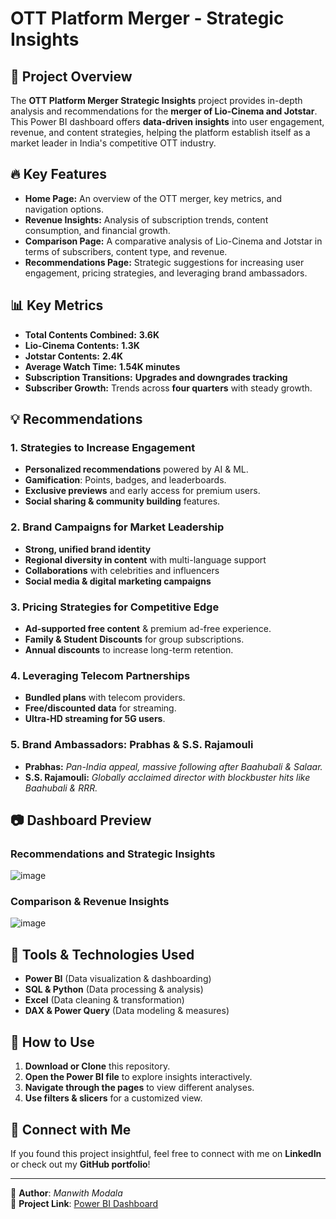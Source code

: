 # OTT Platform Merger - Strategic Insights

## 📌 Project Overview
The **OTT Platform Merger Strategic Insights** project provides in-depth analysis and recommendations for the **merger of Lio-Cinema and Jotstar**. This Power BI dashboard offers **data-driven insights** into user engagement, revenue, and content strategies, helping the platform establish itself as a market leader in India's competitive OTT industry.

## 🔥 Key Features
- **Home Page:** An overview of the OTT merger, key metrics, and navigation options.
- **Revenue Insights:** Analysis of subscription trends, content consumption, and financial growth.
- **Comparison Page:** A comparative analysis of Lio-Cinema and Jotstar in terms of subscribers, content type, and revenue.
- **Recommendations Page:** Strategic suggestions for increasing user engagement, pricing strategies, and leveraging brand ambassadors.

## 📊 Key Metrics
- **Total Contents Combined:** __3.6K__
- **Lio-Cinema Contents:** __1.3K__
- **Jotstar Contents:** __2.4K__
- **Average Watch Time:** __1.54K minutes__
- **Subscription Transitions:** __Upgrades and downgrades tracking__
- **Subscriber Growth:** Trends across **four quarters** with steady growth.

## 💡 Recommendations
### **1. Strategies to Increase Engagement**
- **Personalized recommendations** powered by AI & ML.
- **Gamification**: Points, badges, and leaderboards.
- **Exclusive previews** and early access for premium users.
- **Social sharing & community building** features.

### **2. Brand Campaigns for Market Leadership**
- **Strong, unified brand identity**
- **Regional diversity in content** with multi-language support
- **Collaborations** with celebrities and influencers
- **Social media & digital marketing campaigns**

### **3. Pricing Strategies for Competitive Edge**
- **Ad-supported free content** & premium ad-free experience.
- **Family & Student Discounts** for group subscriptions.
- **Annual discounts** to increase long-term retention.

### **4. Leveraging Telecom Partnerships**
- **Bundled plans** with telecom providers.
- **Free/discounted data** for streaming.
- **Ultra-HD streaming for 5G users**.

### **5. Brand Ambassadors: Prabhas & S.S. Rajamouli**
- **Prabhas:** _Pan-India appeal, massive following after Baahubali & Salaar._
- **S.S. Rajamouli:** _Globally acclaimed director with blockbuster hits like Baahubali & RRR._

## 📷 Dashboard Preview

### Recommendations and Strategic Insights
![image](https://github.com/user-attachments/assets/18f8b4f4-3dde-4cff-ab92-0f2ec3d14342)

### Comparison & Revenue Insights
![image](https://github.com/user-attachments/assets/58a8e02b-357a-4e15-becb-424db6c4f8b8)

## 🚀 Tools & Technologies Used
- **Power BI** (Data visualization & dashboarding)
- **SQL & Python** (Data processing & analysis)
- **Excel** (Data cleaning & transformation)
- **DAX & Power Query** (Data modeling & measures)

## 📌 How to Use
1. **Download or Clone** this repository.
2. **Open the Power BI file** to explore insights interactively.
3. **Navigate through the pages** to view different analyses.
4. **Use filters & slicers** for a customized view.

## 📢 Connect with Me
If you found this project insightful, feel free to connect with me on **LinkedIn** or check out my **GitHub portfolio**!

---
📌 **Author**: _Manwith Modala_  
🔗 **Project Link**: [Power BI Dashboard](https://app.powerbi.com/view?r=eyJrIjoiYWJjZDdmODUtMzI1My00NzQ3LWIyMzctNzZhZDk1YTI0MDZjIiwidCI6ImM2ZTU0OWIzLTVmNDUtNDAzMi1hYWU5LWQ0MjQ0ZGM1YjJjNCJ9&embedImagePlaceholder=true&pageName=a7b6e33daeeeec3284d1)
